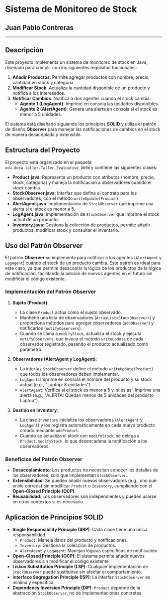 # Sistema de Monitoreo de Stock

## Juan Pablo Contreras

---

## Descripción
Este proyecto implementa un sistema de monitoreo de stock en Java, diseñado para cumplir con los siguientes requisitos funcionales:
1. **Añadir Productos**: Permite agregar productos con nombre, precio, cantidad en stock y categoría.
2. **Modificar Stock**: Actualiza la cantidad disponible de un producto y notifica a los interesados.
3. **Notificar Cambios**: Notifica a dos agentes cuando el stock cambia:
   - **Agente 1 (LogAgent)**: Imprime en consola las unidades disponibles.
   - **Agente 2 (AlertAgent)**: Genera una alerta en consola si el stock es menor a 5 unidades.

El sistema está diseñado siguiendo los principios **SOLID** y utiliza el patrón de diseño **Observer** para manejar las notificaciones de cambios en el stock de manera desacoplada y extensible.

## Estructura del Proyecto
El proyecto está organizado en el paquete `edu.dosw.taller.Taller_Evaluativo_DOSW` y contiene las siguientes clases:

- **Product.java**: Representa un producto con atributos (nombre, precio, stock, categoría) y maneja la notificación a observadores cuando el stock cambia.
- **StockObserver.java**: Interfaz que define el contrato para los observadores, con el método `writeUpdate(Product)`.
- **AlertAgent.java**: Implementación de `StockObserver` que imprime una alerta si el stock es menor a 5.
- **LogAgent.java**: Implementación de `StockObserver` que imprime el stock actual de un producto.
- **Inventory.java**: Gestiona la colección de productos, permite añadir productos, modificar stock y consultar el inventario.

## Uso del Patrón Observer
El patrón **Observer** se implementa para notificar a los agentes (`AlertAgent` y `LogAgent`) cuando el stock de un producto cambia. Este patrón es ideal para este caso, ya que permite desacoplar la lógica de los productos de la lógica de notificación, facilitando la adición de nuevos agentes en el futuro sin modificar el código existente.

### Implementación del Patrón Observer
1. **Sujeto (Product)**:
   - La clase `Product` actúa como el sujeto observado.
   - Mantiene una lista de observadores (`ArrayList<StockObserver>`) y proporciona métodos para agregar observadores (`addObserver`) y notificarlos (`notifyObservers`).
   - Cuando se llama a `modifyStock`, actualiza el stock y ejecuta `notifyObservers`, que invoca el método `writeUpdate` de cada observador registrado, pasando el producto actualizado como parámetro.

2. **Observadores (AlertAgent y LogAgent)**:
   - La interfaz `StockObserver` define el método `writeUpdate(Product)` que todos los observadores deben implementar.
   - `LogAgent`: Imprime en consola el nombre del producto y su stock actual (e.g., "Laptop: 8 unidades").
   - `AlertAgent`: Verifica si el stock es menor a 5 y, si es así, imprime una alerta (e.g., "ALERTA: Quedan menos de 5 unidades del producto Laptop").

3. **Gestión en Inventory**:
   - La clase `Inventory` inicializa los observadores (`AlertAgent` y `LogAgent`) y los registra automáticamente en cada nuevo producto creado mediante `addProduct`.
   - Cuando se actualiza el stock con `modifyStock`, se delega a `Product.modifyStock`, lo que desencadena la notificación a los observadores.

### Beneficios del Patrón Observer
- **Desacoplamiento**: Los productos no necesitan conocer los detalles de los observadores, solo que implementan `StockObserver`.
- **Extensibilidad**: Se pueden añadir nuevos observadores (e.g., uno que envíe correos) sin modificar `Product` o `Inventory`, cumpliendo con el **Open-Closed Principle (OCP)**.
- **Reusabilidad**: Los observadores son independientes y pueden usarse en otros contextos si es necesario.

## Aplicación de Principios SOLID
- **Single Responsibility Principle (SRP)**: Cada clase tiene una única responsabilidad:
  - `Product`: Maneja datos del producto y notificaciones.
  - `Inventory`: Gestiona la colección de productos.
  - `AlertAgent` y `LogAgent`: Manejan lógicas específicas de notificación.
- **Open-Closed Principle (OCP)**: El sistema permite añadir nuevos observadores sin modificar el código existente.
- **Liskov Substitution Principle (LSP)**: Cualquier implementación de `StockObserver` puede sustituirse sin afectar el comportamiento.
- **Interface Segregation Principle (ISP)**: La interfaz `StockObserver` es mínima y específica.
- **Dependency Inversion Principle (DIP)**: `Product` depende de la abstracción `StockObserver`, no de implementaciones concretas.

